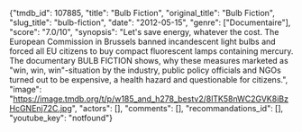 {"tmdb_id": 107885, "title": "Bulb Fiction", "original_title": "Bulb Fiction", "slug_title": "bulb-fiction", "date": "2012-05-15", "genre": ["Documentaire"], "score": "7.0/10", "synopsis": "Let's save energy, whatever the cost. The European Commission in Brussels banned incandescent light bulbs and forced all EU citizens to buy compact fluorescent lamps containing mercury. The documentary BULB FICTION shows, why these measures marketed as \"win, win, win\"-situation by the industry, public policy officials and NGOs turned out to be expensive, a health hazard and questionable for citizens.", "image": "https://image.tmdb.org/t/p/w185_and_h278_bestv2/8lTK58nWC2GVK8iBzHcGNEnj72C.jpg", "actors": [], "comments": [], "recommandations_id": [], "youtube_key": "notfound"}